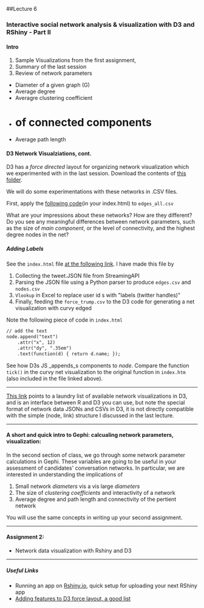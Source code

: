 ##Lecture 6


### Interactive social network analysis & visualization with D3 and RShiny - Part II

#### Intro

1. Sample Visualizations from the first assignment, 
2. Summary of the last session
2. Review of network parameters
 * Diameter of a given graph (G)
 * Average degree
 * Averagre clustering coefficient
 * # of connected components
 * Average path length 


#### D3 Network Visualziations, cont.

D3 has a _force directed_ layout for organizing network visualization which we experimented with in the last session. Download the contents of [this folder](https://www.dropbox.com/sh/r9tdjbzfegfmzh3/AABQbUJvVpNokwRim-Mnk5Fba?dl=0). 

We will do some experimentations with these networks in .CSV files. 

First, apply the [following code](https://github.com/hassanpour/QMSS_G4063/blob/master/project_folder_SNA/index_all.html)(in your index.html) to `edges_all.csv`

What are your impressions about these networks? How are they different? Do you see any meaningful differences between network parameters, such as the size of _main component_, or the level of connectivity, and the highest degree nodes in the net?

##### Adding Labels

See the `index.html` file [at the following link](https://github.com/hassanpour/QMSS_G4063/blob/master/project_folder_SNA/index_w_labels.html). I have made this file by 

1. Collecting the tweet.JSON file from StreamingAPI 
2. Parsing the JSON file using a Python parser to produce `edges.csv` and `nodes.csv`
3. `Vlookup` in Excel to replace user id s with "labels (twitter handles)"
4. Finally, feeding the `force_trump.csv` to the D3 code for generating a net visualization with curvy edged 


Note the following piece of code in `index.html`

```html
// add the text
node.append("text")
    .attr("x", 12)
    .attr("dy", ".35em")
    .text(function(d) { return d.name; });
```

See how D3s JS _appends_s components to _node_. Compare the function `tick()` in the curvy net visualization to the original function in `index.htm` (also included in the file linked above).  



----

[This link](http://christophergandrud.github.io/networkD3/) points to a laundry list of available network visualizations in D3, and is an interface between R and D3 you can use, but note the special format of network data JSONs and CSVs in D3, it is not directly compatible with the simple (node, link) structure I discussed in the last lecture. 

-----


#### A short and quick intro to Gephi: calcualing network parameters, visualization:

In the second section of class, we go through some network parameter calculations in Gephi. These variables are going to be useful in your assessment of candidates' conversation networks. In particular, we are interested in understanding the implications of 

1. Small network _diameters_ vis a vis large _diameters_
2. The size of _clustering coefficients_ and interactivity of a network
3. Average degree and path length and connectivity of the pertient network

You will use the same concepts in writing up your second assignment. 


-----

#### Assignment 2: 

* Network data visualization with Rshiny and D3

-----

##### Useful Links

* Running an app on [Rshiny.io](https://www.shinyapps.io/), quick setup for uploading your next RShiny app
* [Adding features to D3 force layout, a good list](http://www.coppelia.io/2014/07/an-a-to-z-of-extra-features-for-the-d3-force-layout/)

